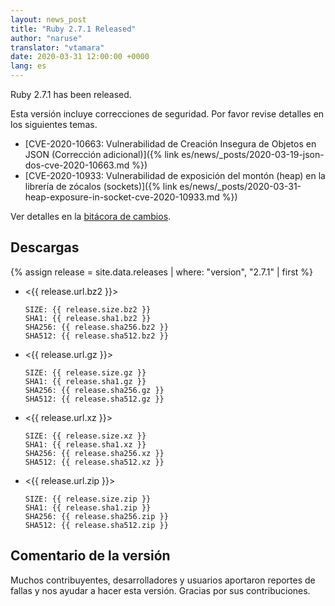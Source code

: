 ```yaml
---
layout: news_post
title: "Ruby 2.7.1 Released"
author: "naruse"
translator: "vtamara"
date: 2020-03-31 12:00:00 +0000
lang: es
---
```


Ruby 2.7.1 has been released.

Esta versión incluye correcciones de seguridad.
Por favor revise detalles en los siguientes temas.

* [CVE-2020-10663: Vulnerabilidad de Creación Insegura de Objetos en JSON (Corrección adicional)]({% link es/news/_posts/2020-03-19-json-dos-cve-2020-10663.md %})
* [CVE-2020-10933: Vulnerabilidad de exposición del montón (heap) en la librería de zócalos (sockets)]({% link es/news/_posts/2020-03-31-heap-exposure-in-socket-cve-2020-10933.md %})

Ver detalles en la [bitácora de cambios](https://github.com/ruby/ruby/compare/v2_7_0...v2_7_1).

## Descargas

{% assign release = site.data.releases | where: "version", "2.7.1" | first %}

* <{{ release.url.bz2 }}>

      SIZE: {{ release.size.bz2 }}
      SHA1: {{ release.sha1.bz2 }}
      SHA256: {{ release.sha256.bz2 }}
      SHA512: {{ release.sha512.bz2 }}

* <{{ release.url.gz }}>

      SIZE: {{ release.size.gz }}
      SHA1: {{ release.sha1.gz }}
      SHA256: {{ release.sha256.gz }}
      SHA512: {{ release.sha512.gz }}

* <{{ release.url.xz }}>

      SIZE: {{ release.size.xz }}
      SHA1: {{ release.sha1.xz }}
      SHA256: {{ release.sha256.xz }}
      SHA512: {{ release.sha512.xz }}

* <{{ release.url.zip }}>

      SIZE: {{ release.size.zip }}
      SHA1: {{ release.sha1.zip }}
      SHA256: {{ release.sha256.zip }}
      SHA512: {{ release.sha512.zip }}


## Comentario de la versión

Muchos contribuyentes, desarrolladores y usuarios aportaron
reportes de fallas y nos ayudar a hacer esta versión.
Gracias por sus contribuciones.
